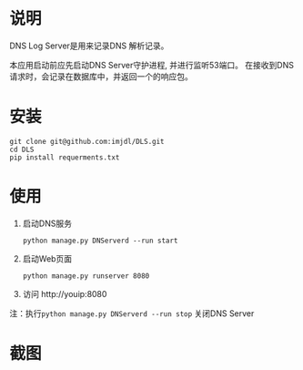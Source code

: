 # 说明
DNS Log Server是用来记录DNS 解析记录。

本应用启动前应先启动DNS Server守护进程, 并进行监听53端口。
在接收到DNS请求时，会记录在数据库中，并返回一个的响应包。


# 安装
```
git clone git@github.com:imjdl/DLS.git
cd DLS
pip install requerments.txt
```
# 使用
1. 启动DNS服务
    
    `python manage.py DNServerd --run start`
2. 启动Web页面

    `python manage.py runserver 8080`

3. 访问 http://youip:8080

注：执行`python manage.py DNServerd --run stop` 关闭DNS Server
# 截图
